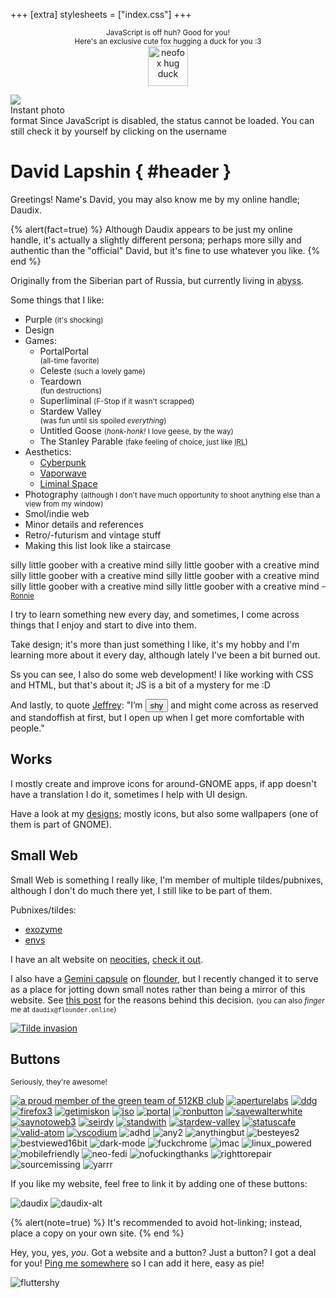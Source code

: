 +++
[extra]
stylesheets = ["index.css"]
+++

<noscript>
	<p style="text-align: center;">
		<small>JavaScript is off huh? Good for you!</small>
		<br />
		<small>Here's an exclusive cute fox hugging a duck for you :3</small>
		<br />
		<img style="width: 4rem; height: 4rem; margin-top: 0;" class="transparent no-hover" alt="neofox hug duck" src="/assets/neofox-hug-duck.png" />
	</p>
</noscript>

<div id="polaroid">
  <div id="polaroid-shine"></div>
  <div id="polaroid-photo-container">
    <img id="polaroid-photo" class="transparent no-hover" src="https://api.lanyard.rest/650757995378114581.png" />
  </div>
  <div id="polaroid-gradient"></div>
  <span id="polaroid-title">Instant photo<br />format</span>
  <span id="statuscafe-content"><noscript>Since JavaScript is disabled, the status cannot be loaded. You can still check it by yourself by clicking on the username</noscript></span>
  <a href="https://status.cafe/users/daudix"><span id="statuscafe-username"></span></a>
</div>

<div id="header-container">

# David Lapshin { #header }
</div>

Greetings! Name's David, you may also know me by my online handle; Daudix.

{% alert(fact=true) %}
Although Daudix appears to be just my online handle, it's actually a slightly different persona; perhaps more silly and authentic than the "official" David, but it's fine to use whatever you like.
{% end %}

Originally from the Siberian part of Russia, but currently living in <abbr id="abyss" title="If you know, you know">abyss</abbr>.

Some things that I like:
- <span id="purple">Purple</span> <small>(it's shocking)</small>
- Design
- Games:
  - <div id="portal">
      <div id="portal-blue"></div>
      <div id="portal-text">
        <div>
          <span>Portal</span><span>Portal</span>
        </div>
      </div>
      <span id="portal-orange"></span>
    </div>
    <small>(all-time favorite)</small>
  - <span id="celeste">
      <div id="strawberry"></div>
      <span id="celeste-text">Celeste</span>
    </span>
    <small>(such a lovely game)</small>
  - <div id="teardown">
      <span id="teardown-text">Teardown</span>
    </div>
    <small>(fun destructions)</small>
  - <span id="superliminal">
      <span id="super">Super</span><span id="liminal">liminal</span>
    </span>
    <small>(F-Stop if it wasn't scrapped)</small>
  - <div id="stardew">
      <div id="chicken"></div>
      <span id="stardew-text">Stardew Valley</span>
    </div>
    <small>(was fun until sis spoiled <em>everything</em>)</small>
  - <span id="untitled">
      <div id="goose"></div>
      <span id="untitled-text">Untitled Goose</span>
    </span>
    <small>(<em>honk-honk!</em> I love geese, by the way)</small>
  - <span id="stanley">The Stanley Parable</span>
    <small>(fake feeling of choice, just like <abbr title="in real life">IRL</abbr>)</small>
- Aesthetics:
  - [Cyberpunk](https://aesthetics.fandom.com/wiki/Cyberpunk)
  - [Vaporwave](https://aesthetics.fandom.com/wiki/Vaporwave)
  - [Liminal Space](https://aesthetics.fandom.com/wiki/Liminal_Space)
- Photography <small>(although I don't have much opportunity to shoot anything else than a view from my window)</small>
- Smol/indie web
- Minor details and references
- Retro/-futurism and vintage stuff
- Making this list look like a staircase

<div id="window">
  <div id="window-contents">
    <div id="rainbow-text">
      <span>silly little goober with a creative mind</span>
      <span>silly little goober with a creative mind</span>
      <span>silly little goober with a creative mind</span>
      <span>silly little goober with a creative mind</span>
      <span>silly little goober with a creative mind</span>
      <span>silly little goober with a creative mind</span>
      <small>–<a href="https://veeronniecaw.space">Ronnie</a></small>
    </div>
  </div>
</div>

I try to learn something new every day, and sometimes, I come across things that I enjoy and start to dive into them.

Take design; it's more than just something I like, it's my hobby and I'm learning more about it every day, although lately I've been a bit burned out.

Ss you can see, I also do some web development! I like working with CSS and HTML, but that's about it; JS is a bit of a mystery for me :D

And lastly, to quote [Jeffrey](https://hyperreal.coffee/about/): "I’m <button id="shy" onclick="fluttershyAnim()">shy</button> and might come across as reserved and standoffish at first, but I open up when I get more comfortable with people."

## Works

I mostly create and improve icons for around-GNOME apps, if app doesn't have a translation I do it, sometimes I help with UI design.

Have a look at my [designs](@/design/index.md); mostly icons, but also some wallpapers (one of them is part of GNOME).

## Small Web

Small Web is something I really like, I'm member of multiple tildes/pubnixes, although I don't do much there yet, I still like to be part of them.

Pubnixes/tildes:

- [exozyme](https://exozy.me)
- [envs](https://envs.net)

I have an alt website on [neocities](https://neocities.org), [check it out](https://daudix.neocities.org).

I also have a [Gemini capsule](gemini://gmi.daudix.one) on [flounder](https://flounder.online), but I recently changed it to serve as a place for jotting down small notes rather than being a mirror of this website. See [this post](@/blog/2024-07-13-repurposing-gemini-capsule/index.md) for the reasons behind this decision. <small>(you can also *finger* me at `daudix@flounder.online`)</small>

[![Tilde invasion](assets/tilde-invasion.png)](https://pleroma.envs.net/notice/AeJ5ACKLIOl1bCj2lU)

## Buttons

<small>Seriously, they're awesome!</small>

<div class="buttons-container">

[![a proud member of the green team of 512KB club](assets/88x31/green-team.gif)](https://512kb.club)
[![aperturelabs](assets/88x31/aperturelabs.png)](https://www.aperturescience.com)
[![ddg](assets/88x31/ddg.gif)](https://duckduckgo.com)
[![firefox3](assets/88x31/firefox3.gif)](https://getfirefox.com)
[![getimiskon](assets/88x31/getimiskon.png)](https://getimiskon.xyz)
[![iso](assets/88x31/iso.png)](https://www.w3.org/QA/Tips/iso-date)
[![portal](assets/88x31/portal.png)](https://www.thinkwithportals.com)
[![ronbutton](assets/88x31/ronbutton.png)](https://veeronniecaw.space)
[![savewalterwhite](assets/88x31/savewalterwhite.gif)](http://www.savewalterwhite.com)
[![saynotoweb3](assets/88x31/saynotoweb3.gif)](https://yesterweb.org/no-to-web3/)
[![seirdy](assets/88x31/seirdy.gif)](https://seirdy.one)
[![standwith](assets/88x31/standwith.png)](https://decolonizepalestine.com)
[![stardew-valley](assets/88x31/stardew-valley.gif)](https://www.stardewvalley.net)
[![statuscafe](assets/88x31/statuscafe.png)](https://status.cafe)
[![valid-atom](assets/88x31/valid-atom.png)](https://validator.w3.org/feed/)
[![vscodium](assets/88x31/vscodium.gif)](https://vscodium.com)
![adhd](assets/88x31/adhd.gif)
![any2](assets/88x31/any2.gif)
![anythingbut](assets/88x31/anythingbut.gif)
![besteyes2](assets/88x31/besteyes2.gif)
![bestviewed16bit](assets/88x31/bestviewed16bit.gif)
![dark-mode](assets/88x31/dark-mode.png)
![fuckchrome](assets/88x31/fuckchrome.gif)
![imac](assets/88x31/imac.gif)
![linux_powered](assets/88x31/linux_powered.gif)
![mobilefriendly](assets/88x31/mobilefriendly.png)
![neo-fedi](assets/88x31/neo-fedi.gif)
![nofuckingthanks](assets/88x31/nofuckingthanks.gif)
![righttorepair](assets/88x31/righttorepair.png)
![sourcemissing](assets/88x31/sourcemissing.png)
![yarrr](assets/88x31/yarrr.gif)

</div>

If you like my website, feel free to link it by adding one of these buttons:

<div class="buttons-container">

![daudix](assets/88x31/daudix.gif)
![daudix-alt](assets/88x31/daudix-alt.gif)

</div>

{% alert(note=true) %}
It's recommended to avoid hot-linking; instead, place a copy on your own site.
{% end %}

Hey, you, yes, *you*. Got a website and a button? Just a button? I got a deal for you! [Ping me somewhere](@/find/index.md#contacts) so I can add it here, easy as pie!

<img id="fluttershy" class="transparent no-hover drop-shadow" alt="fluttershy" src="assets/fluttershy.gif" />

<script type="text/javascript" src="https://status.cafe/current-status.js?name=daudix" defer></script>

<script type="text/javascript">
  const fluttershy = document.getElementById("fluttershy");

  function fluttershyAnim() {
    fluttershy.classList.add("flying");
    fluttershy.addEventListener("animationend", function () {
      fluttershy.classList.remove("flying");
    });
  }
</script>

